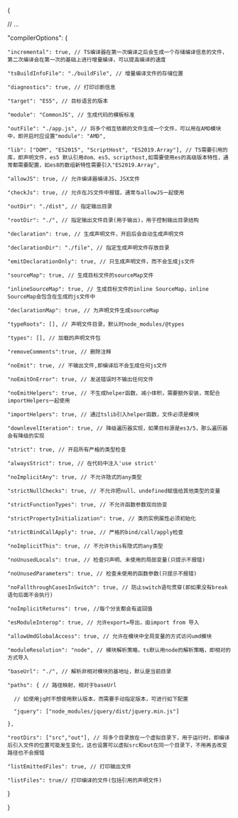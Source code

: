 {

  // ...

  "compilerOptions": {

    "incremental": true, // TS编译器在第一次编译之后会生成一个存储编译信息的文件，第二次编译会在第一次的基础上进行增量编译，可以提高编译的速度

    "tsBuildInfoFile": "./buildFile", // 增量编译文件的存储位置

    "diagnostics": true, // 打印诊断信息 

    "target": "ES5", // 目标语言的版本

    "module": "CommonJS", // 生成代码的模板标准

    "outFile": "./app.js", // 将多个相互依赖的文件生成一个文件，可以用在AMD模块中，即开启时应设置"module": "AMD",

    "lib": ["DOM", "ES2015", "ScriptHost", "ES2019.Array"], // TS需要引用的库，即声明文件，es5 默认引用dom、es5、scripthost,如需要使用es的高级版本特性，通常都需要配置，如es8的数组新特性需要引入"ES2019.Array",

    "allowJS": true, // 允许编译器编译JS，JSX文件

    "checkJs": true, // 允许在JS文件中报错，通常与allowJS一起使用

    "outDir": "./dist", // 指定输出目录

    "rootDir": "./", // 指定输出文件目录(用于输出)，用于控制输出目录结构

    "declaration": true, // 生成声明文件，开启后会自动生成声明文件

    "declarationDir": "./file", // 指定生成声明文件存放目录

    "emitDeclarationOnly": true, // 只生成声明文件，而不会生成js文件

    "sourceMap": true, // 生成目标文件的sourceMap文件

    "inlineSourceMap": true, // 生成目标文件的inline SourceMap，inline SourceMap会包含在生成的js文件中

    "declarationMap": true, // 为声明文件生成sourceMap

    "typeRoots": [], // 声明文件目录，默认时node_modules/@types

    "types": [], // 加载的声明文件包

    "removeComments":true, // 删除注释 

    "noEmit": true, // 不输出文件,即编译后不会生成任何js文件

    "noEmitOnError": true, // 发送错误时不输出任何文件

    "noEmitHelpers": true, // 不生成helper函数，减小体积，需要额外安装，常配合importHelpers一起使用

    "importHelpers": true, // 通过tslib引入helper函数，文件必须是模块

    "downlevelIteration": true, // 降级遍历器实现，如果目标源是es3/5，那么遍历器会有降级的实现

    "strict": true, // 开启所有严格的类型检查

    "alwaysStrict": true, // 在代码中注入'use strict'

    "noImplicitAny": true, // 不允许隐式的any类型

    "strictNullChecks": true, // 不允许把null、undefined赋值给其他类型的变量

    "strictFunctionTypes": true, // 不允许函数参数双向协变

    "strictPropertyInitialization": true, // 类的实例属性必须初始化

    "strictBindCallApply": true, // 严格的bind/call/apply检查

    "noImplicitThis": true, // 不允许this有隐式的any类型

    "noUnusedLocals": true, // 检查只声明、未使用的局部变量(只提示不报错)

    "noUnusedParameters": true, // 检查未使用的函数参数(只提示不报错)

    "noFallthroughCasesInSwitch": true, // 防止switch语句贯穿(即如果没有break语句后面不会执行)

    "noImplicitReturns": true, //每个分支都会有返回值

    "esModuleInterop": true, // 允许export=导出，由import from 导入

    "allowUmdGlobalAccess": true, // 允许在模块中全局变量的方式访问umd模块

    "moduleResolution": "node", // 模块解析策略，ts默认用node的解析策略，即相对的方式导入

    "baseUrl": "./", // 解析非相对模块的基地址，默认是当前目录

    "paths": { // 路径映射，相对于baseUrl

      // 如使用jq时不想使用默认版本，而需要手动指定版本，可进行如下配置

      "jquery": ["node_modules/jquery/dist/jquery.min.js"]

    },

    "rootDirs": ["src","out"], // 将多个目录放在一个虚拟目录下，用于运行时，即编译后引入文件的位置可能发生变化，这也设置可以虚拟src和out在同一个目录下，不用再去改变路径也不会报错

    "listEmittedFiles": true, // 打印输出文件

    "listFiles": true// 打印编译的文件(包括引用的声明文件)

  }

}
